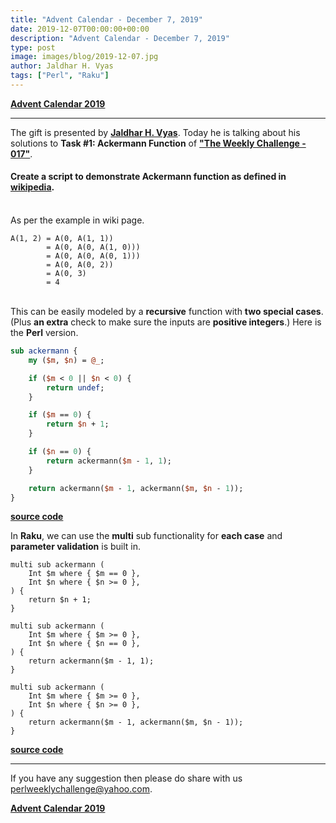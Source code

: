 ```yaml
---
title: "Advent Calendar - December 7, 2019"
date: 2019-12-07T00:00:00+00:00
description: "Advent Calendar - December 7, 2019"
type: post
image: images/blog/2019-12-07.jpg
author: Jaldhar H. Vyas
tags: ["Perl", "Raku"]
---
```


[**Advent Calendar 2019**](/blog/advent-calendar-2019)
***

The gift is presented by [**Jaldhar H. Vyas**](/blog/meet-the-champion-014). Today he is talking about his solutions to **Task #1: Ackermann Function** of [**"The Weekly Challenge - 017"**](/blog/perl-weekly-challenge-017).

#### Create a script to demonstrate Ackermann function as defined in [wikipedia](https://en.wikipedia.org/wiki/Ackermann_function).
\
As per the example in wiki page.

    A(1, 2) = A(0, A(1, 1))
            = A(0, A(0, A(1, 0)))
            = A(0, A(0, A(0, 1)))
            = A(0, A(0, 2))
            = A(0, 3)
            = 4
\
This can be easily modeled by a **recursive** function with **two special cases**. (Plus **an extra** check to make sure the inputs are **positive integers**.) Here is the **Perl** version.

```perl
sub ackermann {
    my ($m, $n) = @_;

    if ($m < 0 || $n < 0) {
        return undef;
    }

    if ($m == 0) {
        return $n + 1;
    }

    if ($n == 0) {
        return ackermann($m - 1, 1);
    }

    return ackermann($m - 1, ackermann($m, $n - 1));
}
```

[**source code**](https://github.com/jaldhar/perlweeklychallenge-club/blob/master/challenge-017/jaldhar-h-vyas/perl5/ch-1.pl)

In **Raku**, we can use the **multi** sub functionality for **each case** and **parameter validation** is built in.

```perl6
multi sub ackermann (
    Int $m where { $m == 0 },
    Int $n where { $n >= 0 },
) {
    return $n + 1;
}

multi sub ackermann (
    Int $m where { $m >= 0 },
    Int $n where { $n == 0 },
) {
    return ackermann($m - 1, 1);
}

multi sub ackermann (
    Int $m where { $m >= 0 },
    Int $n where { $n >= 0 },
) {
    return ackermann($m - 1, ackermann($m, $n - 1));
}
```

[**source code**](https://github.com/jaldhar/perlweeklychallenge-club/blob/master/challenge-017/jaldhar-h-vyas/perl6/ch-1.p6)

***
If you have any suggestion then please do share with us <perlweeklychallenge@yahoo.com>.

[**Advent Calendar 2019**](/blog/advent-calendar-2019)
